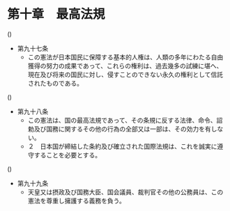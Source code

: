 # 第十章　最高法規

()

- 第九十七条
    - この憲法が日本国民に保障する基本的人権は、人類の多年にわたる自由獲得の努力の成果であって、これらの権利は、過去幾多の試練に堪へ、現在及び将来の国民に対し、侵すことのできない永久の権利として信託されたものである。

()

- 第九十八条
    - この憲法は、国の最高法規であって、その条規に反する法律、命令、詔勅及び国務に関するその他の行為の全部又は一部は、その効力を有しない。
    - ２　日本国が締結した条約及び確立された国際法規は、これを誠実に遵守することを必要とする。

()

- 第九十九条
    - 天皇又は摂政及び国務大臣、国会議員、裁判官その他の公務員は、この憲法を尊重し擁護する義務を負う。
